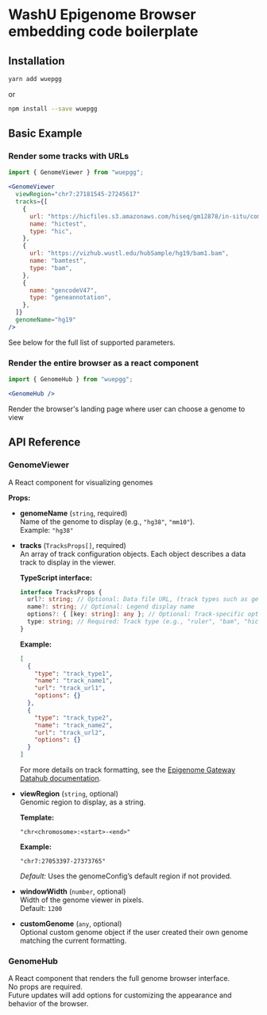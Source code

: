 # WashU Epigenome Browser embedding code boilerplate

## Installation

```sh
yarn add wuepgg
```

or

```sh
npm install --save wuepgg
```

## Basic Example

### Render some tracks with URLs

```jsx
import { GenomeViewer } from "wuepgg";
```

```jsx
<GenomeViewer
  viewRegion="chr7:27181545-27245617"
  tracks={[
    {
      url: "https://hicfiles.s3.amazonaws.com/hiseq/gm12878/in-situ/combined.hic",
      name: "hictest",
      type: "hic",
    },
    {
      url: "https://vizhub.wustl.edu/hubSample/hg19/bam1.bam",
      name: "bamtest",
      type: "bam",
    },
    {
      name: "gencodeV47",
      type: "geneannotation",
    },
  ]}
  genomeName="hg19"
/>
```

See below for the full list of supported parameters.

### Render the entire browser as a react component

```jsx
import { GenomeHub } from "wuepgg";
```

```jsx
<GenomeHub />
```

Render the browser's landing page where user can choose a genome
to view

## API Reference

### GenomeViewer

A React component for visualizing genomes

**Props:**

- **genomeName** (`string`, required)  
  Name of the genome to display (e.g., `"hg38"`, `"mm10"`).  
  Example: `"hg38"`

- **tracks** (`TracksProps[]`, required)  
  An array of track configuration objects. Each object describes a data track to display in the viewer.

  **TypeScript interface:**

  ```ts
  interface TracksProps {
    url?: string; // Optional: Data file URL, (track types such as geneannotation, ruler do not need a URL)
    name?: string; // Optional: Legend display name
    options?: { [key: string]: any }; // Optional: Track-specific options (e.g., color)
    type: string; // Required: Track type (e.g., "ruler", "bam", "hic", "geneannotation", "bigwig", "longrange"...)
  }
  ```

  **Example:**

  ```json
  [
    {
      "type": "track_type1",
      "name": "track_name1",
      "url": "track_url1",
      "options": {}
    },
    {
      "type": "track_type2",
      "name": "track_name2",
      "url": "track_url2",
      "options": {}
    }
  ]
  ```

  For more details on track formatting, see the [Epigenome Gateway Datahub documentation](https://epigenomegateway.readthedocs.io/en/latest/datahub.html).

- **viewRegion** (`string`, optional)  
  Genomic region to display, as a string.

  **Template:**

  ```
  "chr<chromosome>:<start>-<end>"
  ```

  **Example:**

  ```
  "chr7:27053397-27373765"
  ```

  _Default:_ Uses the genomeConfig’s default region if not provided.

- **windowWidth** (`number`, optional)  
  Width of the genome viewer in pixels.  
  Default: `1200`

- **customGenome** (`any`, optional)  
  Optional custom genome object if the user created their own genome matching the current formatting.

### GenomeHub

A React component that renders the full genome browser interface.  
No props are required.  
Future updates will add options for customizing the appearance and behavior of the browser.
